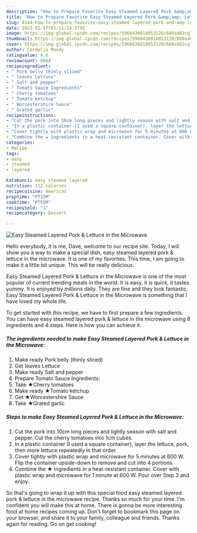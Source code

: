 ```yaml
---
description: "How to Prepare Favorite Easy Steamed Layered Pork &amp;amp; Lettuce in the Microwave"
title: "How to Prepare Favorite Easy Steamed Layered Pork &amp;amp; Lettuce in the Microwave"
slug: 4144-how-to-prepare-favorite-easy-steamed-layered-pork-and-amp-lettuce-in-the-microwave
date: 2022-01-17T01:11:14.379Z
image: https://img-global.cpcdn.com/recipes/5960436018053120/680x482cq70/easy-steamed-layered-pork-lettuce-in-the-microwave-recipe-main-photo.jpg
thumbnail: https://img-global.cpcdn.com/recipes/5960436018053120/680x482cq70/easy-steamed-layered-pork-lettuce-in-the-microwave-recipe-main-photo.jpg
cover: https://img-global.cpcdn.com/recipes/5960436018053120/680x482cq70/easy-steamed-layered-pork-lettuce-in-the-microwave-recipe-main-photo.jpg
author: Cordelia Moody
ratingvalue: 4.6
reviewcount: 8064
recipeingredient:
- " Pork belly thinly sliced"
- " leaves Lettuce"
- " Salt and pepper"
- " Tomato Sauce Ingredients"
- " Cherry tomatoes"
- " Tomato ketchup"
- " Worcestershire Sauce"
- " Grated garlic"
recipeinstructions:
- "Cut the pork into 10cm long pieces and lightly season with salt and pepper. Cut the cherry tomatoes into 1cm cubes."
- "In a plastic container (I used a square container), layer the lettuce, pork, then more lettuce repeatedly in that order."
- "Cover tightly with plastic wrap and microwave for 5 minutes at 600 W. Flip the container upside-down to remove and cut into 4 portions."
- "Combine the ★ ingredients in a heat-resistant container. Cover with plastic wrap and microwave for 1 minute at 600 W. Pour over Step 3 and enjoy."
categories:
- Recipe
tags:
- easy
- steamed
- layered

katakunci: easy steamed layered 
nutrition: 112 calories
recipecuisine: American
preptime: "PT33M"
cooktime: "PT55M"
recipeyield: "1"
recipecategory: Dessert

---
```



![Easy Steamed Layered Pork &amp; Lettuce in the Microwave](https://img-global.cpcdn.com/recipes/5960436018053120/680x482cq70/easy-steamed-layered-pork-lettuce-in-the-microwave-recipe-main-photo.jpg)

Hello everybody, it is me, Dave, welcome to our recipe site. Today, I will show you a way to make a special dish, easy steamed layered pork &amp; lettuce in the microwave. It is one of my favorites. This time, I am going to make it a little bit unique. This will be really delicious.

Easy Steamed Layered Pork &amp; Lettuce in the Microwave is one of the most popular of current trending meals in the world. It is easy, it is quick, it tastes yummy. It is enjoyed by millions daily. They are fine and they look fantastic. Easy Steamed Layered Pork &amp; Lettuce in the Microwave is something that I have loved my whole life.




To get started with this recipe, we have to first prepare a few ingredients. You can have easy steamed layered pork &amp; lettuce in the microwave using 8 ingredients and 4 steps. Here is how you can achieve it.

<!--inarticleads1-->

##### The ingredients needed to make Easy Steamed Layered Pork &amp; Lettuce in the Microwave:

1. Make ready  Pork belly (thinly sliced)
1. Get  leaves Lettuce
1. Make ready  Salt and pepper
1. Prepare  Tomato Sauce Ingredients:
1. Take  ★Cherry tomatoes
1. Make ready  ★Tomato ketchup
1. Get  ★Worcestershire Sauce
1. Take  ★Grated garlic




<!--inarticleads2-->

##### Steps to make Easy Steamed Layered Pork &amp; Lettuce in the Microwave:

1. Cut the pork into 10cm long pieces and lightly season with salt and pepper. Cut the cherry tomatoes into 1cm cubes.
1. In a plastic container (I used a square container), layer the lettuce, pork, then more lettuce repeatedly in that order.
1. Cover tightly with plastic wrap and microwave for 5 minutes at 600 W. Flip the container upside-down to remove and cut into 4 portions.
1. Combine the ★ ingredients in a heat-resistant container. Cover with plastic wrap and microwave for 1 minute at 600 W. Pour over Step 3 and enjoy.




So that's going to wrap it up with this special food easy steamed layered pork &amp; lettuce in the microwave recipe. Thanks so much for your time. I'm confident you will make this at home. There is gonna be more interesting food at home recipes coming up. Don't forget to bookmark this page on your browser, and share it to your family, colleague and friends. Thanks again for reading. Go on get cooking!
